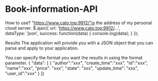 # Book-information-API

How to use?
"https://www.cato.top:9912/"is the address of my personal cloud server.
$.ajax({
  url: 'https://www.cato.top:9912/...',   
  dataType: 'json',
  success: function(data) {
    console.log(data);
  }
});

Results
The application will provide you with a JSON object that you can parse and apply to your application.

You can specify the format you want the results in using the format parameter.
{
  "data": [
    {
      "author":"xxx",
      "create_time":"xxx",
      "id":"xxx",
      "name":"xxx",
      "price": "xxx",
      "state": "xxx",
      "update_time": "xxx",
      "user_id":"xxx"
     }
   ]}

